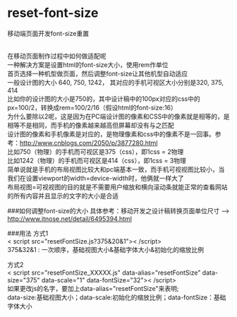 # reset-font-size
移动端页面开发font-size重置<br><br>

在移动页面制作过程中如何做适配呢<br>
一种解决方案是设置html的font-size大小，使用rem作单位<br>
首页选择一种机型做页面，然后调整font-size让其他机型自动适应<br>
一般设计图的大小 640, 750, 1242， 其对应的手机可视区大小分别是320, 375, 414<br>
比如你的设计图的大小是750的，其中设计稿中的100px对应的css中的px=100/2，转换成rem=100/2/16（假设html的font-size:16）<br>
为什么要除以2呢，这是因为在PC端设计图的像素和CSS中的像素就是相等的，是相等不是相同，而手机的像素越来越高但屏幕却没有与之匹配<br>
设计图的像素和手机像素是对应的，是物理像素和css中的像素不是一回事。参考：http://www.cnblogs.com/2050/p/3877280.html<br>
比如750（物理）的手机而可视区是375（css），即1css = 2物理<br>
比如1242（物理）的手机而可视区是414（css），即1css = 3物理<br>
简单说就是手机的布局视图比较大和pc端基本一致，而手机可视视图比较小，当我们在设置viewport的width=device-width时，他俩就一样大了<br>
布局视图=可视视图的目的就是不需要用户缩放和横向滚动条就能正常的查看网站的所有内容并且显示的文字的大小是合适<br>

###如何调整font-size的大小
具体参考：移动开发之设计稿转换页面单位尺寸 ——> http://www.itnose.net/detail/6495394.html<br>

###用法
方式1<br>
< script src="resetFontSize.js?375&20&1">< /script> <br>
375&32&1 : 一次顺序，基础视图大小&基础字体大小&初始化的缩放比例   <br>

方式2<br>
< script src="resetFontSize_XXXXX.js" data-alias="resetFontSize" data-size="375" data-scale="1" data-fontSize="32">< /script> <br>
如果更改js的名字，要加上data-alias="resetFontSize"来表明; <br>
data-size:基础视图大小；data-scale:初始化的缩放比例；data-fontSize：基础字体大小
